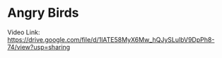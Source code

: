 # Angry Birds

Video Link: https://drive.google.com/file/d/1lATE58MyX6Mw_hQJySLulbV9DpPh8-74/view?usp=sharing
